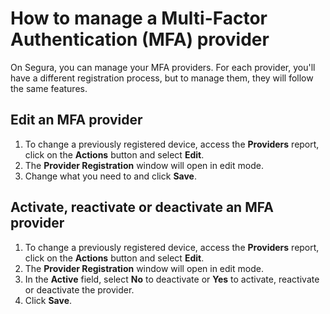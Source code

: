 # How to manage a Multi-Factor Authentication (MFA) provider

On Segura, you can manage your MFA providers. For each provider, you'll have a different registration process, but to manage them, they will follow the same features.

## Edit an MFA provider

1. To change a previously registered device, access the **Providers** report, click on the **Actions** button and select **Edit**.  
2. The **Provider Registration** window will open in edit mode.  
3. Change what you need to and click **Save**.

## Activate, reactivate or deactivate an MFA provider

1. To change a previously registered device, access the **Providers** report, click on the **Actions** button and select **Edit**.  
2. The **Provider Registration** window will open in edit mode.  
3. In the **Active** field, select **No** to deactivate or **Yes** to activate, reactivate or deactivate the provider.  
4. Click **Save**.